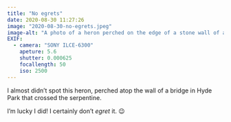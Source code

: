 ```yaml
---
title: "No egrets"
date: 2020-08-30 11:27:26
image: "2020-08-30-no-egrets.jpeg"
image-alt: "A photo of a heron perched on the edge of a stone wall of a bridge, above a lake"
EXIF:
  - camera: "SONY ILCE-6300"
    apeture: 5.6
    shutter: 0.000625
    focallength: 50
    iso: 2500
---
```


I almost didn’t spot this heron, perched atop the wall of a bridge in Hyde Park that crossed the serpentine. 

I’m lucky I did! I certainly don’t _egret_ it. 😉